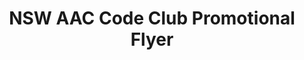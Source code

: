 ---
title: NSW AAC Code Club Promotional Flyer
permalink: /code-club-poster/
redirect_to: https://www.canva.com/design/DAGyvjWGE-Q/mCuuM0XeHs2rVCvfmDQk0Q/view?utm_content=DAGyvjWGE-Q&utm_campaign=designshare&utm_medium=link2&utm_source=uniquelinks&utlId=h22245442f1
---